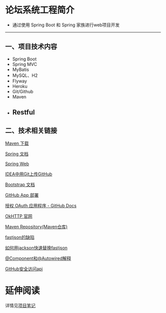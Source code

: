 # 论坛系统工程简介

* 通过使用 Spring Boot 和 Spring 家族进行web项目开发

---

## 一、项目技术内容

* Spring Boot
* Spring MVC
* MyBatis
* MySQL、H2
* Flyway
* Heroku
* Git/Github
* Maven
* Restful
  -------

## 二、技术相关链接

[Maven 下载](https://maven.apache.org/index.html "官网下载链接")

[Spring 文档](https://spring.io/guides/gs/serving-web-content/)

[Spring Web](https://spring.io/guides/gs/serving-web-content/)

[IDEA中用Git上传GitHub](https://www.cnblogs.com/alone-striver/p/7745744.html)

[Bootstrap 文档](https://www.bootcss.com/)

[GitHub App 部署](https://docs.github.com/cn/developers/apps)

[授权 OAuth 应用程序 - GitHub Docs](https://docs.github.com/cn/developers/apps/building-oauth-apps/authorizing-oauth-apps)

[OkHTTP 官网](https://square.github.io/okhttp/)

[Maven Repository(Maven仓库)](https://mvnrepository.com/)

[fastjson的缺陷](https://blog.csdn.net/weixin_45737309/article/details/110359056)

[如何用jackson快速替换fastjson](https://blog.csdn.net/hujkay/article/details/97040048?spm=1001.2101.3001.6661.1&utm_medium=distribute.pc_relevant_t0.none-task-blog-2%7Edefault%7ECTRLIST%7ERate-1.pc_relevant_antiscanv2&depth_1-utm_source=distribute.pc_relevant_t0.none-task-blog-2%7Edefault%7ECTRLIST%7ERate-1.pc_relevant_antiscanv2&utm_relevant_index=1)

[@Component和@Autowired解释](https://blog.csdn.net/weixin_43919304/article/details/98491759?spm=1001.2101.3001.6650.1&utm_medium=distribute.pc_relevant.none-task-blog-2%7Edefault%7ECTRLIST%7ERate-1.pc_relevant_antiscanv2&depth_1-utm_source=distribute.pc_relevant.none-task-blog-2%7Edefault%7ECTRLIST%7ERate-1.pc_relevant_antiscanv2&utm_relevant_index=2)

[GitHub安全访问api](https://niter.cn/p/115)

# 延伸阅读

详情见[项目笔记](D:\ZFiend\Project\IDEA\StudentCommunity\community\Note.md)
